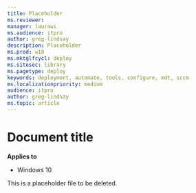```yaml
---
title: Placeholder
ms.reviewer: 
manager: laurawi
ms.audience: itpro
author: greg-lindsay
description: Placeholder
ms.prod: w10
ms.mktglfcycl: deploy
ms.sitesec: library
ms.pagetype: deploy
keywords: deployment, automate, tools, configure, mdt, sccm
ms.localizationpriority: medium
audience: itpro
author: greg-lindsay
ms.topic: article
---
```


# Document title

**Applies to**

-   Windows 10

This is a placeholder file to be deleted.

 





